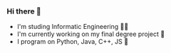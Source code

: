 ### Hi there 👋

<!--
**raulpifodev/raulpifodev** is a ✨ _special_ ✨ repository because its `README.md` (this file) appears on your GitHub profile.

Here are some ideas to get you started:

- 🔭 I’m currently working on ...
- 🌱 I’m currently learning ...
- 👯 I’m looking to collaborate on ...
- 🤔 I’m looking for help with ...
- 💬 Ask me about ...
- 📫 How to reach me: ...
- 😄 Pronouns: ...
- ⚡ Fun fact: ...
-->

- I'm studing Informatic Engineering 👨‍🎓
- I'm currently working on my final degree project 🔨
- I program on Python, Java, C++, JS 👶
